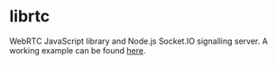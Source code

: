 librtc
======

WebRTC JavaScript library and Node.js Socket.IO signalling server. A working example can be found 
[here](http://conpherence.herokuapp.com/).
